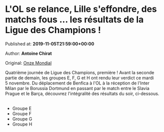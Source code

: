 
# L'OL se relance, Lille s'effondre, des matchs fous ... les résultats de la Ligue des Champions !

Published at: **2019-11-05T21:59:00+00:00**

Author: **Antoine Chirat**

Original: [Onze Mondial](http://www.onzemondial.com/ligue-des-champions/l-ol-se-relance-lille-s-effondre-des-matchs-fous-les-resultats-de-la-ligue-des-champions-201723)

Quatrième journée de Ligue des Champions, première ! Avant la seconde partie de demain, les groupes E, F, G et H ont rendu leur verdict ce mardi 5 novembre. Du déplacement de Benfica à l'OL à la réception de l'Inter Milan par le Borussia Dortmund en passant par le match entre le Slavia Prague et le Barça, découvrez l'intégralité des résultats du soir, ci-dessous.
 
- Groupe E
- Groupe F
- Groupe G
- Groupe H
